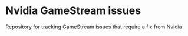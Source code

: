 # Nvidia GameStream issues
Repository for tracking GameStream issues that require a fix from Nvidia
